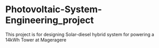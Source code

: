 # Photovoltaic-System-Engineering_project
This project is for designing Solar-diesel hybrid system for powering a 14kWh Tower at Mageragere
